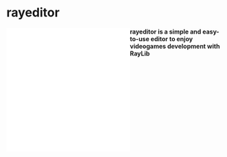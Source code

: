 # rayeditor
<img align="left" src="https://github.com/SplatTab/RayEditor/blob/master/data/icons/logo/rayeditor_logo_animation.gif" width="288px">

**rayeditor is a simple and easy-to-use editor to enjoy videogames development with RayLib**
